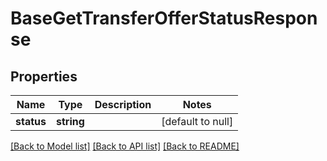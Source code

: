 # BaseGetTransferOfferStatusResponse

## Properties
Name | Type | Description | Notes
------------ | ------------- | ------------- | -------------
**status** | **string** |  | [default to null]

[[Back to Model list]](../README.md#documentation-for-models) [[Back to API list]](../README.md#documentation-for-api-endpoints) [[Back to README]](../README.md)


